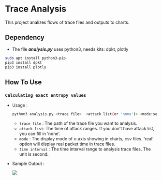 # Trace Analysis

This project analizes flows of trace files and outputs to charts.

## Dependency

* The file **_analysis.py_** uses python3, needs kits: dpkt, plotly

```bash
sudo apt install python3-pip
pip3 install dpkt
pip3 install plotly
```

## How To Use

### `Calculating exact entropy values`

* Usage :

    ```bash
    python3 analysis.py <trace file>  <attack list(or 'none')> <mode:sec/min/hour/real> <time interval(sec)>
    ```

  * `trace file` : The path of the trace file you want to analysis.
  * `attack list`: The time of attack ranges. If you don't have attack list, you can fill in 'none'.
  * `mode` : The display mode of x-axis showing in charts, csv files. 'real' option will display real packet time in trace files.
  * `time interval` : The time interval range to analysis trace files. The unit is second.

* Sample Output :

  ![ ](https://raw.githubusercontent.com/LycorisAurea/trace_analysis/master/show/Example_1.png)
